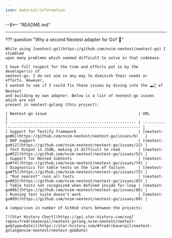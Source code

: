 ```yaml
---
icon: material/information
---
```


--8<-- "README.md"

---

??? question "Why a second Neotest adapter for Go? 🤔"

    While using [neotest-go](https://github.com/nvim-neotest/neotest-go) I stumbled
    upon many problems which seemed difficult to solve in that codebase.

    I have full respect for the time and efforts put in by the developer(s) of
    neotest-go. I do not aim in any way to diminish their needs or efforts. However,
    I wanted to see if I could fix these issues by diving into the 🕳️🐇 of Neotest
    and building my own adapter. Below is a list of neotest-go issues which are not
    present in neotest-golang (this project):

    | Neotest-go issue                                        | URL                                                                   |
    | ------------------------------------------------------- | --------------------------------------------------------------------- |
    | Support for Testify framework                           | [neotest-go#6](https://github.com/nvim-neotest/neotest-go/issues/6)   |
    | DAP support                                             | [neotest-go#12](https://github.com/nvim-neotest/neotest-go/issues/12) |
    | Test Output in JSON, making it difficult to read        | [neotest-go#52](https://github.com/nvim-neotest/neotest-go/issues/52) |
    | Support for Nested Subtests                             | [neotest-go#74](https://github.com/nvim-neotest/neotest-go/issues/74) |
    | Diagnostics for table tests on the line of failure      | [neotest-go#75](https://github.com/nvim-neotest/neotest-go/issues/75) |
    | "Run nearest" runs all tests                            | [neotest-go#83](https://github.com/nvim-neotest/neotest-go/issues/83) |
    | Table tests not recognized when defined inside for-loop | [neotest-go#86](https://github.com/nvim-neotest/neotest-go/issues/86) |
    | Running test suite doesn't work                         | [neotest-go#89](https://github.com/nvim-neotest/neotest-go/issues/89) |

    A comparison in number of GitHub stars between the projects:

    [![Star History Chart](https://api.star-history.com/svg?repos=fredrikaverpil/neotest-golang,nvim-neotest/neotest-go&type=Date)](https://star-history.com/#fredrikaverpil/neotest-golang&nvim-neotest/neotest-go&Date)
